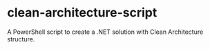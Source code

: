 # clean-architecture-script
A PowerShell script to create a .NET solution with Clean Architecture structure.
